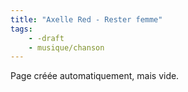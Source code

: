 ```yaml
---
title: "Axelle Red - Rester femme"
tags:
    - -draft
    - musique/chanson
---
```


Page créée automatiquement, mais vide.
